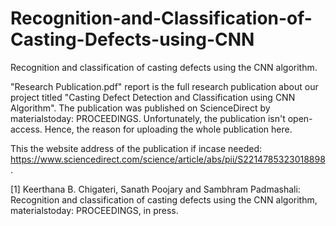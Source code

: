 # Recognition-and-Classification-of-Casting-Defects-using-CNN
Recognition and classification of casting defects using the CNN algorithm.

"Research Publication.pdf" report is the full research publication about our project titled "Casting Defect Detection and Classification using CNN Algorithm". The publication was published on ScienceDirect by materialstoday: PROCEEDINGS. Unfortunately, the publication isn't open-access. Hence, the reason for uploading the whole publication here. 

This the website address of the publication if incase needed: https://www.sciencedirect.com/science/article/abs/pii/S2214785323018898.

[1]   Keerthana B. Chigateri, Sanath Poojary and Sambhram Padmashali: Recognition and classification of casting defects using the CNN algorithm, materialstoday: PROCEEDINGS, in press. 

